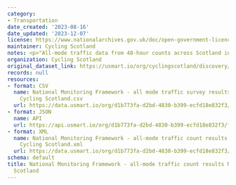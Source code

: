 ```yaml
---
category:
- Transportation
date_created: '2023-08-16'
date_updated: '2023-12-07'
license: https://www.nationalarchives.gov.uk/doc/open-government-licence/version/3/
maintainer: Cycling Scotland
notes: <p>"All-mode traffic data from 48-hour counts across Scotland in May 2023."</p>
organization: Cycling Scotland
original_dataset_link: https://usmart.io/org/cyclingscotland/discovery/discovery-view-detail/15405ad2-3747-4aff-893e-9a119d81ea12
records: null
resources:
- format: CSV
  name: National Monitoring Framework - all mode traffic survey results May 2023 -
    Cycling Scotland.csv
  url: https://data.usmart.io/org/d1b773fa-d2bd-4830-b399-ecfd18e832f3/resource?resourceGUID=6da7fbdd-a3ea-4d4f-919a-9d21bd8da428
- format: JSON
  name: API
  url: https://api.usmart.io/org/d1b773fa-d2bd-4830-b399-ecfd18e832f3/fdefe61b-302c-4520-80de-7a8e8d9e7c32/4/urql
- format: XML
  name: National Monitoring Framework - all-mode traffic count results May 2023 -
    Cycling Scotland.xml
  url: https://data.usmart.io/org/d1b773fa-d2bd-4830-b399-ecfd18e832f3/resource?resourceGUID=043f6f45-e3a7-48e7-87a1-3787f6f671e6
schema: default
title: National Monitoring Framework - all-mode traffic count results May 2023 - Cycling
  Scotland
---
```

